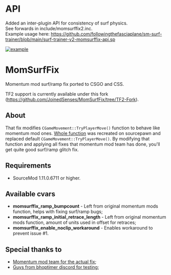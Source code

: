 # API
Added an inter-plugin API for consistency of surf physics.  
See forwards in include/momsurffix2.inc.  
Example usage here: https://github.com/followingthefasciaplane/sm-surf-trainer/blob/main/surf-trainer-v2-momsurffix-api.sp

[![example](https://img.youtube.com/vi/MPAS31U0mws/0.jpg)](https://youtu.be/MPAS31U0mws)

# MomSurfFix
Momentum mod surf/ramp fix ported to CSGO and CSS.

TF2 support is currently available under this fork (https://github.com/JoinedSenses/MomSurfFix/tree/TF2-Fork).

## About
That fix modifies ``CGameMovement::TryPlayerMove()`` function to behave like momentum mod ones. [Whole function](https://github.com/momentum-mod/game/blob/develop/mp/src/game/shared/momentum/mom_gamemovement.cpp#L1838-L2282) was recreated on sourcepawn and replaced default ``CGameMovement::TryPlayerMove()``. By modifying that function and applying all fixes that momentum mod team has done, you'll get quite good surf/ramp glitch fix.

## Requirements
* SourceMod 1.11.0.6711 or higher.

## Available cvars
* **momsurffix_ramp_bumpcount** - Left from original momentum mods function, helps with fixing surf/ramp bugs;
* **momsurffix_ramp_initial_retrace_length** - Left from original momentum mods function, amount of units used in offset for retraces;
* **momsurffix_enable_noclip_workaround** - Enables workaround to prevent issue #1.

## Special thanks to
* [Momentum mod team for the actual fix](https://momentum-mod.org/);
* [Guys from bhoptimer discord for testing](https://discord.gg/jyA9q5k);
